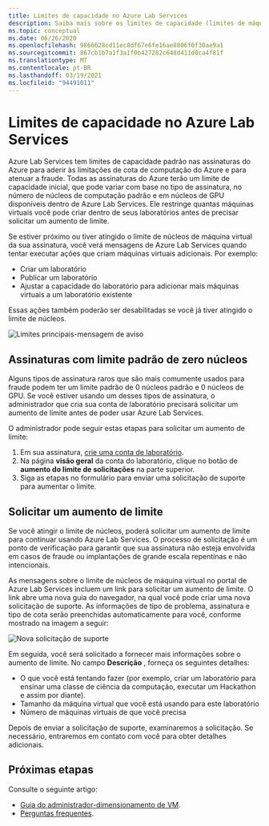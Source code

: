 ```yaml
---
title: Limites de capacidade no Azure Lab Services
description: Saiba mais sobre os limites de capacidade (limites de máquina virtual) em Azure Lab Services.
ms.topic: conceptual
ms.date: 06/26/2020
ms.openlocfilehash: 9866628cd11ec8df67e6fe16ae8806f0f30ae9a1
ms.sourcegitcommit: 867cb1b7a1f3a1f0b427282c648d411d0ca4f81f
ms.translationtype: MT
ms.contentlocale: pt-BR
ms.lasthandoff: 03/19/2021
ms.locfileid: "94491011"
---
```

# <a name="capacity-limits-in-azure-lab-services"></a>Limites de capacidade no Azure Lab Services
Azure Lab Services tem limites de capacidade padrão nas assinaturas do Azure para aderir às limitações de cota de computação do Azure e para atenuar a fraude. Todas as assinaturas do Azure terão um limite de capacidade inicial, que pode variar com base no tipo de assinatura, no número de núcleos de computação padrão e em núcleos de GPU disponíveis dentro de Azure Lab Services. Ele restringe quantas máquinas virtuais você pode criar dentro de seus laboratórios antes de precisar solicitar um aumento de limite.  

Se estiver próximo ou tiver atingido o limite de núcleos de máquina virtual da sua assinatura, você verá mensagens de Azure Lab Services quando tentar executar ações que criam máquinas virtuais adicionais. Por exemplo: 

- Criar um laboratório
- Publicar um laboratório
- Ajustar a capacidade do laboratório para adicionar mais máquinas virtuais a um laboratório existente

Essas ações também poderão ser desabilitadas se você já tiver atingido o limite de núcleos. 

![Limites principais-mensagem de aviso](./media/capacity-limits/warning-message.png)

## <a name="subscriptions-with-default-limit-of-zero-cores"></a>Assinaturas com limite padrão de zero núcleos
Alguns tipos de assinatura raros que são mais comumente usados para fraude podem ter um limite padrão de 0 núcleos padrão e 0 núcleos de GPU. Se você estiver usando um desses tipos de assinatura, o administrador que cria sua conta de laboratório precisará solicitar um aumento de limite antes de poder usar Azure Lab Services. 

O administrador pode seguir estas etapas para solicitar um aumento de limite:  

1.  Em sua assinatura, [crie uma conta de laboratório](tutorial-setup-lab-account.md).
2.  Na página **visão geral** da conta do laboratório, clique no botão de **aumento do limite de solicitações** na parte superior. 
3.  Siga as etapas no formulário para enviar uma solicitação de suporte para aumentar o limite.

## <a name="request-a-limit-increase"></a>Solicitar um aumento de limite
Se você atingir o limite de núcleos, poderá solicitar um aumento de limite para continuar usando Azure Lab Services. O processo de solicitação é um ponto de verificação para garantir que sua assinatura não esteja envolvida em casos de fraude ou implantações de grande escala repentinas e não intencionais.

As mensagens sobre o limite de núcleos de máquina virtual no portal de Azure Lab Services incluem um link para solicitar um aumento de limite. O link abre uma nova guia do navegador, na qual você pode criar uma nova solicitação de suporte. As informações de tipo de problema, assinatura e tipo de cota serão preenchidas automaticamente para você, conforme mostrado na imagem a seguir: 

![Nova solicitação de suporte](./media/capacity-limits/new-support-request.png)


Em seguida, você será solicitado a fornecer mais informações sobre o aumento de limite. No campo **Descrição** , forneça os seguintes detalhes:

- O que você está tentando fazer (por exemplo, criar um laboratório para ensinar uma classe de ciência da computação, executar um Hackathon e assim por diante).
- Tamanho da máquina virtual que você está usando para este laboratório
- Número de máquinas virtuais de que você precisa

Depois de enviar a solicitação de suporte, examinaremos a solicitação. Se necessário, entraremos em contato com você para obter detalhes adicionais. 

## <a name="next-steps"></a>Próximas etapas
Consulte o seguinte artigo:
- [Guia do administrador-dimensionamento de VM](administrator-guide.md#vm-sizing).
- [Perguntas frequentes](classroom-labs-faq.md).